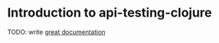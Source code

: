 # Introduction to api-testing-clojure

TODO: write [great documentation](http://jacobian.org/writing/what-to-write/)

